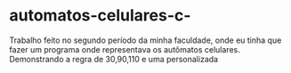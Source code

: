 # automatos-celulares-c-
Trabalho feito no segundo período da minha faculdade, onde eu tinha que fazer um programa onde representava os autômatos celulares. Demonstrando a regra de 30,90,110 e uma personalizada
